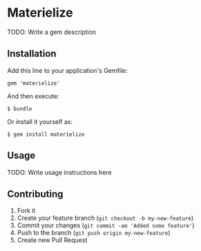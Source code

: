 # Materielize

TODO: Write a gem description

## Installation

Add this line to your application's Gemfile:

    gem 'materielize'

And then execute:

    $ bundle

Or install it yourself as:

    $ gem install materielize

## Usage

TODO: Write usage instructions here

## Contributing

1. Fork it
2. Create your feature branch (`git checkout -b my-new-feature`)
3. Commit your changes (`git commit -am 'Added some feature'`)
4. Push to the branch (`git push origin my-new-feature`)
5. Create new Pull Request
